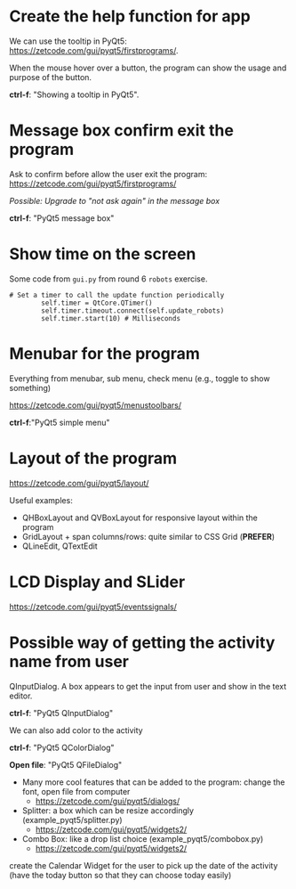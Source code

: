# Create the help function for app

We can use the tooltip in PyQt5: https://zetcode.com/gui/pyqt5/firstprograms/. 

When the mouse hover over a button, the program can show the usage and purpose of the button. 

**ctrl-f**: "Showing a tooltip in PyQt5".

# Message box confirm exit the program

Ask to confirm before allow the user exit the program: https://zetcode.com/gui/pyqt5/firstprograms/

*Possible: Upgrade to "not ask again" in the message box*

**ctrl-f**: "PyQt5 message box"

# Show time on the screen

Some code from `gui.py` from round 6 `robots` exercise.

```
# Set a timer to call the update function periodically
        self.timer = QtCore.QTimer()
        self.timer.timeout.connect(self.update_robots)
        self.timer.start(10) # Milliseconds
```

# Menubar for the program

Everything from menubar, sub menu, check menu (e.g., toggle to show something)

https://zetcode.com/gui/pyqt5/menustoolbars/

**ctrl-f**:"PyQt5 simple menu"


# Layout of the program

https://zetcode.com/gui/pyqt5/layout/

Useful examples: 
- QHBoxLayout and QVBoxLayout for responsive layout within the program
- GridLayout + span columns/rows: quite similar to CSS Grid (**PREFER**)
- QLineEdit, QTextEdit

# LCD Display and SLider

https://zetcode.com/gui/pyqt5/eventssignals/

# Possible way of getting the activity name from user

QInputDialog. A box appears to get the input from user and show in the text editor.

**ctrl-f**: "PyQt5 QInputDialog"

We can also add color to the activity

**ctrl-f**: "PyQt5 QColorDialog"

**Open file**: "PyQt5 QFileDialog"

- Many more cool features that can be added to the program: change the font, open file from computer
  - https://zetcode.com/gui/pyqt5/dialogs/
- Splitter: a box which can be resize accordingly (example_pyqt5/splitter.py)
  - https://zetcode.com/gui/pyqt5/widgets2/
- Combo Box: like a drop list choice (example_pyqt5/combobox.py)
  - https://zetcode.com/gui/pyqt5/widgets2/

create the Calendar Widget for the user to pick up the date of the activity (have the today button so that they can choose today easily)
